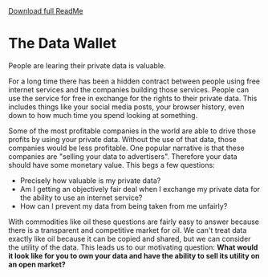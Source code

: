 
<a href="https://raw.githubusercontent.com/nskpaun/TheDataWallet/main/TheDataWalletExplainedv1.html" download>
  Download full ReadMe
</a>

# The Data Wallet

People are learing their private data is valuable.

For a long time there has been a hidden contract between people using free internet services and the companies building those services. People can use the service for free in exchange for the rights to their private data. This includes things like your social media posts, your browser history, even down to how much time you spend looking at something.

Some of the most profitable companies in the world are able to drive those profits by using your private data. Without the use of that data, those companies would be less profitable. One popular narrative is that these companies are "selling your data to advertisers". Therefore your data should have some monetary value. This begs a few questions:

* Precisely how valuable is my private data?
* Am I getting an objectively fair deal when I exchange my private data for the ability to use an internet service?
* How can I prevent my data from being taken from me unfairly?

With commodities like oil these questions are fairly easy to answer because there is a transparent and competitive market for oil. We can't treat data exactly like oil because it can be copied and shared, but we can consider the utility of the data. This leads us to our motivating question: **What would it look like for you to own your data and have the ability to sell its utility on an open market?**
